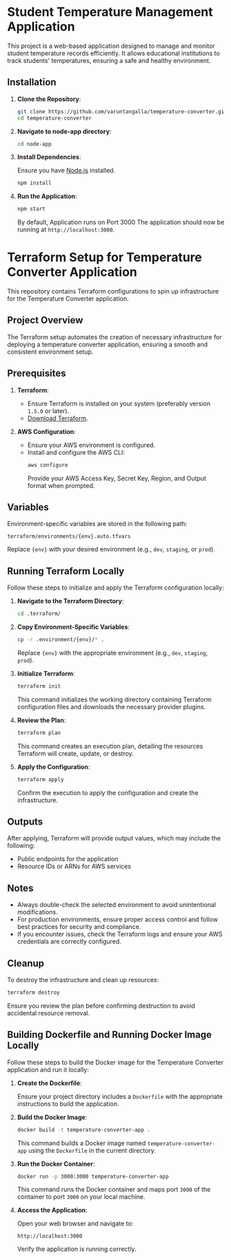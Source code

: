 # Student Temperature Management Application

This project is a web-based application designed to manage and monitor student temperature records efficiently. It allows educational institutions to track students' temperatures, ensuring a safe and healthy environment.

## Installation

1. **Clone the Repository**:

   ```bash
   git clone https://github.com/varuntangalla/temperature-converter.git
   cd temperature-converter
   ```

2. **Navigate to node-app directory**:

   ```bash
   cd node-app
   ```

3. **Install Dependencies**:

   Ensure you have [Node.js](https://nodejs.org/) installed.

   ```bash
   npm install
   ```

4. **Run the Application**:

   ```bash
   npm start
   ```

   By default, Application runs on Port 3000
   The application should now be running at `http://localhost:3000`.



# Terraform Setup for Temperature Converter Application

This repository contains Terraform configurations to spin up infrastructure for the Temperature Converter application.

## Project Overview
The Terraform setup automates the creation of necessary infrastructure for deploying a temperature converter application, ensuring a smooth and consistent environment setup.

## Prerequisites

1. **Terraform**:
   - Ensure Terraform is installed on your system (preferably version `1.5.0` or later).
   - [Download Terraform](https://www.terraform.io/downloads.html).

2. **AWS Configuration**:
   - Ensure your AWS environment is configured.
   - Install and configure the AWS CLI:
     ```bash
     aws configure
     ```
     Provide your AWS Access Key, Secret Key, Region, and Output format when prompted.

## Variables

Environment-specific variables are stored in the following path:
```
terraform/environments/{env}.auto.tfvars
```
Replace `{env}` with your desired environment (e.g., `dev`, `staging`, or `prod`).

## Running Terraform Locally

Follow these steps to initialize and apply the Terraform configuration locally:

1. **Navigate to the Terraform Directory**:

   ```bash
   cd .terraform/
   ```

2. **Copy Environment-Specific Variables**:

   ```bash
   cp -r .environment/{env}/* .
   ```
   Replace `{env}` with the appropriate environment (e.g., `dev`, `staging`, `prod`).

3. **Initialize Terraform**:

   ```bash
   terraform init
   ```
   This command initializes the working directory containing Terraform configuration files and downloads the necessary provider plugins.

4. **Review the Plan**:

   ```bash
   terraform plan
   ```
   This command creates an execution plan, detailing the resources Terraform will create, update, or destroy.

5. **Apply the Configuration**:

   ```bash
   terraform apply
   ```
   Confirm the execution to apply the configuration and create the infrastructure.

## Outputs

After applying, Terraform will provide output values, which may include the following:
- Public endpoints for the application
- Resource IDs or ARNs for AWS services

## Notes

- Always double-check the selected environment to avoid unintentional modifications.
- For production environments, ensure proper access control and follow best practices for security and compliance.
- If you encounter issues, check the Terraform logs and ensure your AWS credentials are correctly configured.

## Cleanup

To destroy the infrastructure and clean up resources:

```bash
terraform destroy
```
Ensure you review the plan before confirming destruction to avoid accidental resource removal.


## Building Dockerfile and Running Docker Image Locally

Follow these steps to build the Docker image for the Temperature Converter application and run it locally:

1. **Create the Dockerfile**:

   Ensure your project directory includes a `Dockerfile` with the appropriate instructions to build the application.

2. **Build the Docker Image**:

   ```bash
   docker build -t temperature-converter-app .
   ```
   This command builds a Docker image named `temperature-converter-app` using the `Dockerfile` in the current directory.

3. **Run the Docker Container**:

   ```bash
   docker run -p 3000:3000 temperature-converter-app
   ```
   This command runs the Docker container and maps port `3000` of the container to port `3000` on your local machine.

4. **Access the Application**:

   Open your web browser and navigate to:
   ```
   http://localhost:3000
   ```
   Verify the application is running correctly.
